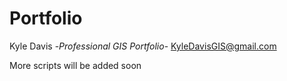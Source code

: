# Portfolio
Kyle Davis 
-*Professional GIS Portfolio*-
 KyleDavisGIS@gmail.com
 
 More scripts will be added soon
